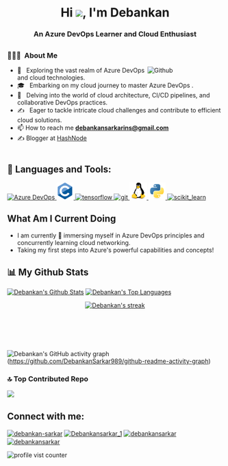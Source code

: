 <h1 align="center">Hi <img src="https://raw.githubusercontent.com/MartinHeinz/MartinHeinz/master/wave.gif" width="30px">, I'm Debankan</h1>
<h3 align="center">An Azure DevOps Learner and Cloud Enthusiast</h3>

## <h3> 👨🏻‍💻 &nbsp;About Me </h3>

<img width="35%" align="right" alt="Github" src="https://media.giphy.com/media/dWesBcTLavkZuG35MI/giphy.gif" />

- 🤔 &nbsp; Exploring the vast realm of Azure DevOps and cloud technologies.
- 🎓 &nbsp; Embarking on my cloud journey to master Azure DevOps .
- 🌱 &nbsp; Delving into the world of cloud architecture, CI/CD pipelines, and collaborative DevOps practices.
- ✍️ &nbsp; Eager to tackle intricate cloud challenges and contribute to efficient cloud solutions.
- 📫 How to reach me **debankansarkarins@gmail.com**
- ✍️ Blogger at  <a href="https://hashnode.com/@DebankanSarkar">HashNode</a>
<br/><br/>

## 🚀 Languages and Tools:

<p align="left"> 
<a href="https://azure.microsoft.com/en-us/services/devops/" target="_blank"> <img src="https://upload.vectorlogo.zone/logos/microsoft_azure/images/e584dc34-9cda-4cd3-b318-b6fe4909e4f8.svg" alt="Azure DevOps" width="40" height="40"/> </a>
<a href="https://www.w3schools.in/c-tutorial/" target="_blank"> <img src="https://raw.githubusercontent.com/devicons/devicon/master/icons/c/c-original.svg" alt="C" width="40" height="40"/> </a>
<a href="https://www.tensorflow.org" target="_blank" rel="noreferrer"> <img src="https://www.vectorlogo.zone/logos/tensorflow/tensorflow-icon.svg" alt="tensorflow" width="40" height="40"/> </a>
<a href="https://git-scm.com/" target="_blank"> <img src="https://www.vectorlogo.zone/logos/git-scm/git-scm-icon.svg" alt="git" width="40" height="40"/> </a> 
<a href="https://www.linux.org/" target="_blank"> <img src="https://raw.githubusercontent.com/devicons/devicon/master/icons/linux/linux-original.svg" alt="linux" width="40" height="40"/> </a>
<a href="https://www.python.org" target="_blank"> <img src="https://raw.githubusercontent.com/devicons/devicon/master/icons/python/python-original.svg" alt="python" width="40" height="40"/> </a>
<a href="https://scikit-learn.org/" target="_blank" rel="noreferrer"> <img src="https://upload.wikimedia.org/wikipedia/commons/0/05/Scikit_learn_logo_small.svg" alt="scikit_learn" width="40" height="40"/> </a>

<br/>

## What Am I Current Doing
 *  I am currently 🔭 immersing myself in Azure DevOps principles and concurrently learning cloud networking.
 * Taking my first steps into Azure's powerful capabilities and concepts!


## 📊 My Github Stats
<p>
    <a href="https://github.com/DebankanSarkar989/github-readme-stats"><img alt="Debankan's Github Stats" src="https://github-readme-stats.vercel.app/api?username=DebankanSarkar989&show_icons=true&count_private=true&theme=react&hide_border=true&bg_color=0D1117" /></a>
  <a href="https://github.com/DebankanSarkar989/github-readme-stats"><img alt="Debankan's Top Languages" src="https://github-readme-stats.vercel.app/api/top-langs/?username=DebankanSarkar989&langs_count=8&count_private=true&layout=compact&theme=react&hide_border=true&bg_color=0D1117" /></a>
  <br/>
  <p align="center">
        <a href="https://github.com/DebankanSarkar989/github-readme-streak-stats">
        <img title="🔥 Get streak stats for your profile at git.io/streak-stats" alt="Debankan's streak" src="https://github-readme-streak-stats.herokuapp.com?user=DebankanSarkar989&theme=react&hide_border=true"/>
    </a>
</p>
</p>
<br/>
<br/>
     
<br/>
<br/>

 ![Debankan's GitHub activity graph](https://github-readme-activity-graph.vercel.app/graph?username=DebankanSarkar989&theme=react-dark)(https://github.com/DebankanSarkar989/github-readme-activity-graph)

### 🔝 Top Contributed Repo
![](https://github-contributor-stats.vercel.app/api?username=DebankanSarkar989&limit=5&theme=dark&combine_all_yearly_contributions=true)

## Connect with me: 
<p align="left">
<a href="https://www.linkedin.com/in/i-am-debankan-sarkar/" target="blank"><img align="center" src="https://raw.githubusercontent.com/rahuldkjain/github-profile-readme-generator/master/src/images/icons/Social/linked-in-alt.svg" alt="debankan-sarkar" height="30" width="40" /></a>
<a href="https://www.hackerrank.com/Debankansarkar_1" target="blank"><img align="center" src="https://raw.githubusercontent.com/rahuldkjain/github-profile-readme-generator/master/src/images/icons/Social/hackerrank.svg" alt="Debankansarkar_1" height="30" width="40" /></a>
<a href="https://kaggle.com/debankansarkar" target="blank"><img align="center" src="https://raw.githubusercontent.com/rahuldkjain/github-profile-readme-generator/master/src/images/icons/Social/kaggle.svg" alt="debankansarkar" height="30" width="40" /></a>
<a href="https://hashnode.com/@DebankanSarkar" target="blank"><img align="center" src="https://api.iconify.design/logos/hashnode.svg" alt="debankansarkar" height="30" width="40" /></a>
</p>
<p align="left"> <img src="https://komarev.com/ghpvc/?username=DebankanSarkar989" alt="profile vist counter" /> </p>  
<a href="https://github.com/DebankanSarkar989">




